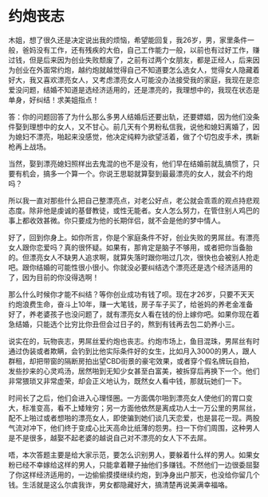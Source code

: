 # 约炮丧志

木姐，想了很久还是决定说出我的烦恼，希望能回复，我26岁，男，家里条件一般，爸妈没有工作，还有残疾的大伯，自己工作能力一般，以前也有过好工作，赚过钱，但是后来因为创业失败颓废了，之前有过两个女朋友，都是正经人，后来因为创业在外面常约炮，越约炮就越觉得自己不知道要怎么选女人，觉得女人隐藏着好大，我又喜欢漂亮女人，又考虑漂亮女人可能没办法接受我的家庭，我现在是恋爱没问题，结婚不知道是选经济适用的，还是漂亮的，我理想中的，我现在状态是单身，好纠结！求美姐指点！

答：你的问题回答了为什么那么多男人结婚后还要出轨，还要嫖娼，因为他们没条件娶到理想中的女人，又不甘心。前几天有个男粉私信我，说他和媳妇离婚了，因为媳妇不漂亮，啪起来没感觉，他决定纯粹为欲望活着，做了个切包皮手术，携新枪再上战场。

当然，娶到漂亮媳妇照样出去鬼混的也不是没有，他们早在结婚前就乱搞惯了，只要有机会，搞多一个算一个。你说王思聪就算娶到最最漂亮的女人，就会不约炮吗？

所以我一直对那些什么把自己整漂亮点，对老公好点，老公就会乖乖的观点持悲观态度。除非他是虔诚的基督教徒，或性无能者。女人怎么努力，在管住别人鸡巴的事上都收效甚微。你只要成为他的长期伴侣，就不会是他的梦中情人。

好了，回到你身上。如你所言，你是个家庭条件不好，创业失败的男屌丝。有漂亮女人跟你恋爱吗？真的很怀疑。如果有，那肯定是脑子不够用，或者把你当备胎的。但漂亮女人不缺男人追求啊，就算失落时跟你啪过几次，很快也会被别人抢走吧。跟你结婚的可能性很小很小。你就没必要纠结选个漂亮还是选个经济适用的了，因为目前的你没得选啊！

那么什么时候你才能不纠结？等你创业成功有钱了呗。现在才26岁，只要不天天约炮浪费生命，奋斗上10年，赚一大笔钱，房子车子买了，给爸妈的养老金准备好了，养老婆孩子也没问题了，就有漂亮女人看在钱的份上嫁你吧。如果你现在着急结婚，只能选个比穷比你丑但会过日子的，熬到有钱再去包二奶养小三。

说实在的，玩物丧志，男屌丝爱约炮也丧志。约炮市场上，鱼目混珠，男屌丝有时通过伪装或者欺瞒，会钓到比他实际条件好的女生，比如月入3000的男人，跟人群租，却把带窗的隔断房拍出望CBD街景的豪宅效果，或者穿个假名牌玩自拍，发些抄来的心灵鸡汤，居然啪到无知少女甚至白富美，被拆穿后再换下一个。他们非常猥琐又非常虚荣，却会正义地认为，既然女人看中钱，那就玩她们一下。

时间长了之后，他们会进入心理怪圈。一方面偶尔啪到漂亮女人使他们的胃口变大，标准变高，看不上矮矬穷；另一方面他依然是离成功人士一万公里的男屌丝，配不上啪过或者想啪的漂亮女人，即使骗到她们谈几天恋爱，也是昙花一现。两股气流对冲下，他们终于变成心比天高命比纸薄的怨男。扫一下你们周围，这种男人是不是很多，越娶不起老婆的越说自己对不漂亮的女人下不去屌。

唔，本次答题主要是给大家示范，要怎么识别男人，要躲着什么样的男人。如果女粉已经不幸嫁给这样的男人，只能拿着鞭子抽他们多赚钱。不然他们一边很委屈娶了你这样经济适用的，一边偷偷摸摸继续约炮，到净身出户那天，也没给你留几个钱。生活就是这么尔虞我诈，男女都隐藏好大，搞清楚再说美满幸福咯。



